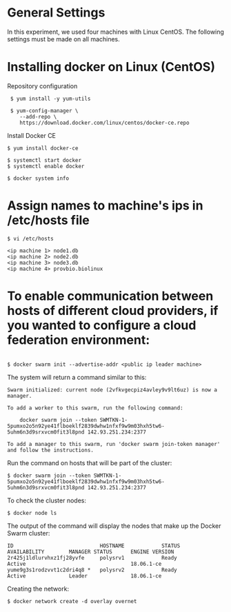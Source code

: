 # General Settings

In this experiment, we used four machines with Linux CentOS. The following settings must be made on all machines.

# Installing docker on Linux (CentOS)
Repository configuration

```
 $ yum install -y yum-utils

 $ yum-config-manager \
    --add-repo \
    https://download.docker.com/linux/centos/docker-ce.repo
```

Install Docker CE

```
$ yum install docker-ce

$ systemctl start docker
$ systemctl enable docker

$ docker system info
```

# Assign names to machine's ips in /etc/hosts file

```
$ vi /etc/hosts

<ip machine 1> node1.db
<ip machine 2> node2.db
<ip machine 3> node3.db
<ip machine 4> provbio.biolinux
```

# To enable communication between hosts of different cloud providers, if you wanted to configure a cloud federation environment:

```

$ docker swarm init --advertise-addr <public ip leader machine>

```

The system will return a command similar to this:

```
Swarm initialized: current node (2vfkvgecpiz4avley9v9lt6uz) is now a manager.

To add a worker to this swarm, run the following command:

    docker swarm join --token SWMTKN-1-5pumxo2o5n92ye41flboeklf2839dwhw1nfxf9w9m03hxh5tw6-5uhm6n3d9srxvcm0fit3l8pnd 142.93.251.234:2377

To add a manager to this swarm, run 'docker swarm join-token manager' and follow the instructions.

```

Run the command on hosts that will be part of the cluster:

```
$ docker swarm join --token SWMTKN-1-5pumxo2o5n92ye41flboeklf2839dwhw1nfxf9w9m03hxh5tw6-5uhm6n3d9srxvcm0fit3l8pnd 142.93.251.234:2377
```

To check the cluster nodes:

```
$ docker node ls
```

The output of the command will display the nodes that make up the Docker Swarm cluster:

```
ID                            HOSTNAME            STATUS              AVAILABILITY        MANAGER STATUS      ENGINE VERSION
2r425j1ldlurvhxz1fj28yvfe     polysrv1            Ready               Active                                  18.06.1-ce
yume9g3s1rodzvvt1c2dri4q8 *   polysrv2            Ready               Active              Leader              18.06.1-ce
```
Creating the network:

```
$ docker network create -d overlay overnet
```
